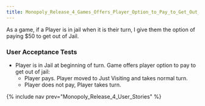 ```yaml
---
title: Monopoly_Release_4_Games_Offers_Player_Option_to_Pay_to_Get_Out_of_Jail
---
```

As a game, if a Player is in jail when it is their turn, I give them the option of paying $50 to get out of Jail.

### User Acceptance Tests
* Player is in Jail at beginning of turn. Game offers player option to pay to get out of jail:
  * Player pays. Player moved to Just Visiting and takes normal turn.
  * Player does not pay, Player takes turn.

{% include nav prev="Monopoly_Release_4_User_Stories" %}